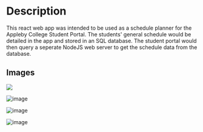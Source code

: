 <h1>Description</h1>
This react web app was intended to be used as a schedule planner for the Appleby College Student Portal. The students' general schedule would be detailed in the app and stored in an SQL database. The student portal would then query a seperate NodeJS web server to get the schedule data from the database. 

<h2>Images</h2>
<img src = "https://github.com/arrana16/schedule-translator/assets/69128309/7b58c40c-de30-4c1c-824c-aeb9e904f8a6">

![image](https://github.com/arrana16/schedule-translator/assets/69128309/c93634ee-04ff-4ee7-b1a4-7bae9e7b9bd6)

![image](https://github.com/arrana16/schedule-translator/assets/69128309/f8ff2ab6-0ee8-4235-96d1-330ec444050c)

![image](https://github.com/arrana16/schedule-translator/assets/69128309/6c940aa7-2dea-488a-915b-4f8a6cf06be8)

